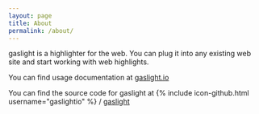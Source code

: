```yaml
---
layout: page
title: About
permalink: /about/
---
```


gaslight is a highlighter for the web. 
You can plug it into any existing web site and start working with web highlights. 

You can find usage documentation at [gaslight.io](https://gaslight.io/)

You can find the source code for gaslight at
{% include icon-github.html username="gaslightio" %} /
[gaslight](https://github.com/gaslightio/gaslight)
